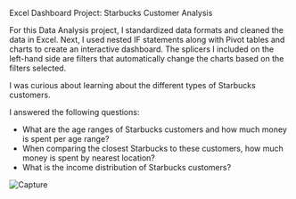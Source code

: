 Excel Dashboard Project: Starbucks Customer Analysis

For this Data Analysis project, I standardized data formats and cleaned the data in Excel. Next, I used nested IF statements along with Pivot tables and charts to create an interactive dashboard. The splicers I included on the left-hand side are filters that automatically change the charts based on the filters selected. 

I was curious about learning about the different types of Starbucks customers. 

I answered the following questions:
- What are the age ranges of Starbucks customers and how much money is spent per age range?
- When comparing the closest Starbucks to these customers, how much money is spent by nearest location?
- What is the income distribution of Starbucks customers?
  
![Capture](https://github.com/user-attachments/assets/315b8fd1-28cf-4afe-bb37-17c1a43aea1e)
